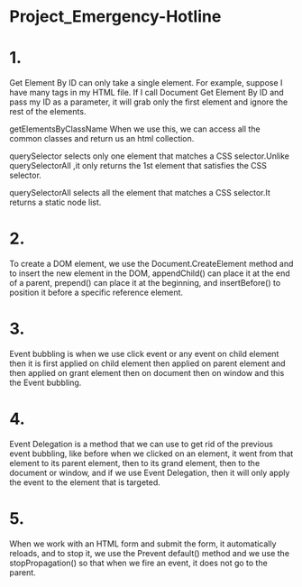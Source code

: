 # Project_Emergency-Hotline
# 1.
Get Element By ID can only take a single element. For example, suppose I have many tags in my HTML file. If I call Document Get Element By ID and pass my ID as a parameter, it will grab only the first element and ignore the rest of the elements.

getElementsByClassName When we use this, we can access all the common classes and return us an html collection.

querySelector selects only one element that matches a CSS selector.Unlike querySelectorAll ,it only returns the 1st element that satisfies the CSS selector.

querySelectorAll selects all the element that matches a CSS selector.It returns a static node list.

# 2.

To create a DOM element, we use the Document.CreateElement method and to insert the new element in the DOM, appendChild() can place it at the end of a parent, prepend() can place it at the beginning, and insertBefore() to position it before a specific reference element.

# 3.

Event bubbling is when we use click event or any event on child element then it is first applied on child element then applied on parent element and then applied on grant element then on document then on window and this the Event bubbling.

# 4.

Event Delegation is a method that we can use to get rid of the previous event bubbling, like before when we clicked on an element, it went from that element to its parent element, then to its grand element, then to the document or window, and if we use Event Delegation, then it will only apply the event to the element that is targeted.

# 5.

When we work with an HTML form and submit the form, it automatically reloads, and to stop it, we use the Prevent default() method and we use the stopPropagation() so that when we fire an event, it does not go to the parent.
